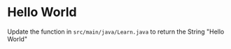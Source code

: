# Hello World

Update the function in `src/main/java/Learn.java` to return the String "Hello World"

